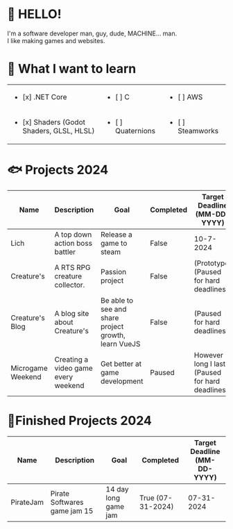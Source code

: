 # 👋 HELLO!
I'm a software developer man, guy, dude, MACHINE... man.<br> I like making games and websites.

# 🍒 What I want to learn
||||
|------|-----|-----|
| <ul><li>[x] .NET Core</ul> | <ul><li>[ ] C</ul> | <ul><li>[ ] AWS</ul> |
| <ul><li>[x] Shaders (Godot Shaders, GLSL, HLSL)</ul> | <ul><li>[ ] Quaternions</ul> | <ul><li>[ ] Steamworks</ul> |

# 🐟 Projects 2024
| Name | Description | Goal | Completed | Target Deadline <br>(MM-DD-YYYY) |
| ---- | ----------- | ---- | --------- | ---------------------------- |
| Lich | A top down action boss battler | Release a game to steam | False | 10-7-2024
| Creature's | A RTS RPG creature collector. | Passion project | False | (Prototype) (Paused for hard deadlines)
| Creature's Blog | A blog site about Creature's | Be able to see and share project growth, learn VueJS | False | (Paused for hard deadlines) 
| Microgame Weekend | Creating a video game every weekend | Get better at game development | Paused | However long I last (Paused for hard deadlines) 

# 🍥Finished Projects 2024
| Name | Description | Goal | Completed | Target Deadline <br>(MM-DD-YYYY) |
| ---- | ----------- | ---- | --------- | ---------------------------- |
| PirateJam | Pirate Softwares game jam 15 | 14 day long game jam | True (07-31-2024) | 07-31-2024
